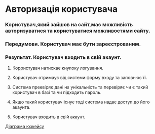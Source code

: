 # Авторизація користувача

### Користувач,який зайшов на сайт,має можливість авторизуватися та користуватися можливостями сайту.  

### Передумови. Користувач має бути зареєстрованим.

### Результат. Користувач входить в свій акаунт.

1. Корристувач натискає кнупоку логування. 

2. Користувач отримаує від системи форму входу та заповнює її.

3. Система преевіряє дані на унікальність та перевіряє чи є такий користувач в базі та чи підходить пароль.

4. Якщо такий користувач існує тоді система надає доступ до його акаунта.

5. Користувач входить в свій акаунт.

[Діаграма юзкейсу](https://github.com/KPI-IP94-Database/Team2/tree/master/Doc/UMLdiagrams/scenarios/guest/Diagrams/UC3-Authorization.png)
